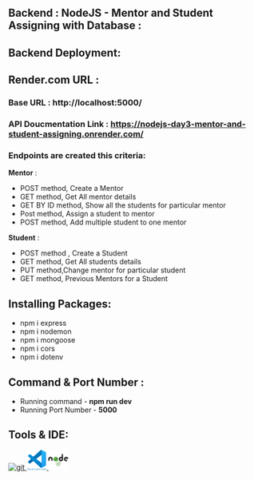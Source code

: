 ## Backend : NodeJS - Mentor and Student Assigning with Database :

## Backend Deployment:
## Render.com URL : 

### Base URL :  http://localhost:5000/

### API Doucmentation Link : https://nodejs-day3-mentor-and-student-assigning.onrender.com/

### Endpoints are created this criteria:

**Mentor** :
* POST method, Create a Mentor
* GET method, Get All mentor details
* GET BY ID method, Show all the students for particular mentor 
* Post method, Assign a student to mentor
* POST method, Add multiple student to one mentor

**Student** :
* POST method , Create a Student 
* GET method, Get All students details 
* PUT method,Change mentor for particular student 
* GET method, Previous Mentors for a Student

## Installing Packages:
* npm i express
* npm i nodemon
* npm i mongoose
* npm i cors
* npm i dotenv

## Command & Port Number :
* Running command - **npm run dev**
* Running Port Number - **5000**

## Tools & IDE:
  <a href="https://github.com/Balakrishnan-10/ReactDay-Task-1" target="_blank" rel="noreferrer"> 
  <img src="https://www.vectorlogo.zone/logos/git-scm/git-scm-icon.svg" alt="git" width="40" height="40"/> </a> 
 <a href="https://code.visualstudio.com/docs" target="_blank" rel="noreferrer">
  <img src="https://raw.githubusercontent.com/devicons/devicon/master/icons/vscode/vscode-original-wordmark.svg" alt="vscode" width="40" height="40"/> </a> 
 <a href="https://code.nodejs.com/docs" target="_blank" rel="noreferrer">
  <img src="https://raw.githubusercontent.com/devicons/devicon/master/icons/nodejs/nodejs-original-wordmark.svg" alt="vscode" width="40" height="40"/> </a> 
